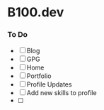 # B100.dev

### To Do
- [ ] Blog 
- [ ] GPG
- [ ] Home 
- [ ] Portfolio 
- [ ] Profile Updates
- [ ] Add new skills to profile
- [ ] 
